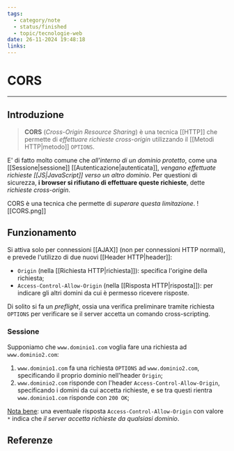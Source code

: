 ```yaml
---
tags:
  - category/note
  - status/finished
  - topic/tecnologie-web
date: 26-11-2024 19:48:18
links:
---
```

# CORS
---
## Introduzione
> **CORS** (_Cross-Origin Resource Sharing_) è una tecnica [[HTTP]] che permette di _effettuare richieste cross-origin_ utilizzando il [[Metodi HTTP|metodo]] `OPTIONS`.

E' di fatto molto comune che _all'interno di un dominio protetto_, come una [[Sessione|sessione]] [[Autenticazione|autenticata]], _vengano effettuate richieste [[JS|JavaScript]] verso un altro dominio_. Per questioni di sicurezza, **i browser si rifiutano di effettuare queste richieste**, dette _richieste cross-origin_.

CORS è una tecnica che permette di _superare questa limitazione_.
![[CORS.png]]

## Funzionamento
Si attiva solo per connessioni [[AJAX]] (non per connessioni HTTP normali), e prevede l'utilizzo di due nuovi [[Header HTTP|header]]:
- `Origin` (nella [[Richiesta HTTP|richiesta]]): specifica l'origine della richiesta;
- `Access-Control-Allow-Origin` (nella [[Risposta HTTP|risposta]]): per indicare gli altri domini da cui è permesso ricevere risposte.

Di solito si fa un _preflight_, ossia una verifica preliminare tramite richiesta `OPTIONS` per verificare se il server accetta un comando cross-scripting.

### Sessione
Supponiamo che `www.dominio1.com` voglia fare una richiesta ad `www.dominio2.com`:
1. `www.dominio1.com` fa una richiesta `OPTIONS` ad `www.dominio2.com`, specificando il proprio dominio nell'header `Origin`;
2. `www.dominio2.com` risponde con l'header `Access-Control-Allow-Origin`, specificando i domini da cui accetta richieste, e se tra questi rientra `www.dominio1.com` risponde con `200 OK`;

<u>Nota bene</u>: una eventuale risposta `Access-Control-Allow-Origin` con valore `*` indica che _il server accetta richieste da qualsiasi dominio_.

## Referenze